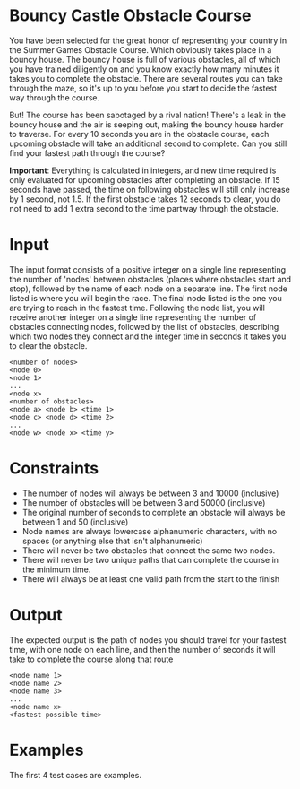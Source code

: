 # Bouncy Castle Obstacle Course
You have been selected for the great honor of representing your country in the Summer Games Obstacle Course. Which obviously takes place in a bouncy house. The bouncy house is full of various obstacles, all of which you have trained diligently on and you know exactly how many minutes it takes you to complete the obstacle. There are several routes you can take through the maze, so it's up to you before you start to decide the fastest way through the course.

But! The course has been sabotaged by a rival nation! There's a leak in the bouncy house and the air is seeping out, making the bouncy house harder to traverse. For every 10 seconds you are in the obstacle course, each upcoming obstacle will take an additional second to complete. Can you still find your fastest path through the course?

**Important**: Everything is calculated in integers, and new time required is only evaluated for upcoming obstacles after completing an obstacle. If 15 seconds have passed, the time on following obstacles will still only increase by 1 second, not 1.5. If the first obstacle takes 12 seconds to clear, you do not need to add 1 extra second to the time partway through the obstacle.

# Input
The input format consists of a positive integer on a single line representing the number of 'nodes' between obstacles (places where obstacles start and stop), followed by the name of each node on a separate line. The first node listed is where you will begin the race. The final node listed is the one you are trying to reach in the fastest time.
Following the node list, you will receive another integer on a single line representing the number of obstacles connecting nodes, followed by the list of obstacles, describing which two nodes they connect and the integer time in seconds it takes you to clear the obstacle.
```
<number of nodes>
<node 0>
<node 1>
...
<node x>
<number of obstacles>
<node a> <node b> <time 1>
<node c> <node d> <time 2>
...
<node w> <node x> <time y>
```

# Constraints
* The number of nodes will always be between 3 and 10000 (inclusive)
* The number of obstacles will be between 3 and 50000 (inclusive)
* The original number of seconds to complete an obstacle will always be between 1 and 50 (inclusive)
* Node names are always lowercase alphanumeric characters, with no spaces (or anything else that isn't alphanumeric)
* There will never be two obstacles that connect the same two nodes.
* There will never be two unique paths that can complete the course in the minimum time.
* There will always be at least one valid path from the start to the finish

# Output
The expected output is the path of nodes you should travel for your fastest time, with one node on each line, and then the number of seconds it will take to complete the course along that route
```
<node name 1>
<node name 2>
<node name 3>
...
<node name x>
<fastest possible time>
```

# Examples
The first 4 test cases are examples.
